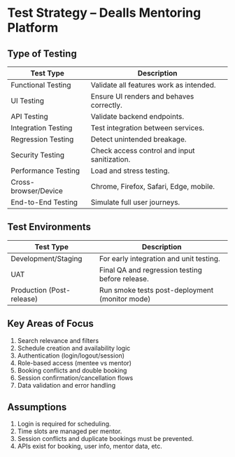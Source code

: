 # Test Strategy – Dealls Mentoring Platform

## Type of Testing

| Test Type                | Description |
|--------------------------|-------------|
| Functional Testing       | Validate all features work as intended. |
| UI Testing               | Ensure UI renders and behaves correctly. |
| API Testing              | Validate backend endpoints. |
| Integration Testing      | Test integration between services. |
| Regression Testing       | Detect unintended breakage. |
| Security Testing         | Check access control and input sanitization. |
| Performance Testing      | Load and stress testing. |
| Cross-browser/Device     | Chrome, Firefox, Safari, Edge, mobile. |
| End-to-End Testing       | Simulate full user journeys. |

## Test Environments

| Test Type                | Description |
|--------------------------|-------------|
| Development/Staging      | For early integration and unit testing. |
| UAT                      | Final QA and regression testing before release. |
| Production (Post-release)| Run smoke tests post-deployment (monitor mode) |

## Key Areas of Focus
1. Search relevance and filters
2. Schedule creation and availability logic
3. Authentication (login/logout/session)
4. Role-based access (mentee vs mentor)
5. Booking conflicts and double booking
6. Session confirmation/cancellation flows
7. Data validation and error handling

## Assumptions
1. Login is required for scheduling.
2. Time slots are managed per mentor.
3. Session conflicts and duplicate bookings must be prevented.
4. APIs exist for booking, user info, mentor data, etc.
